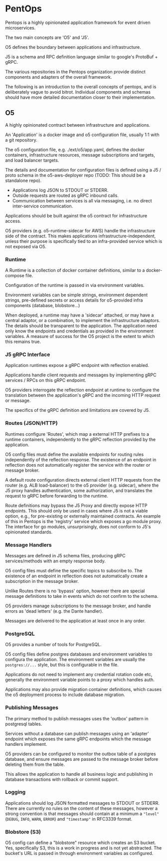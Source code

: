 # PentOps

Pentops is a highly opinionated application framework for event driven
microservices.

The two main concepts are 'O5' and 'J5'.

O5 defines the boundary between applications and infrastructure.

J5 is a schema and RPC definition language similar to google's ProtoBuf + gRPC.

The various repositories in the Pentops organization provide distinct components
and adapters of the overall framework.

The following is an introduction to the overall concepts of pentops, and is
deliberately vague to avoid bitrot. Individual components and schemas
should have more detailed documentation closer to their implementation.

## O5

A highly opinionated contract between infrastructure and applications.

An 'Application' is a docker image and o5 configuration file, usually 1:1 with a
git repository.

The o5 configuration file, e.g. ./ext/o5/app.yaml, defines the docker
containers, infrastructure resources, message subscriptions and targets, and
load balancer targets.

The details and documentation for configuration files is defined using a J5 /
proto schema in the o5-aws-deployer repo (TODO: This should be a standalone
repo).

- Applications log JSON to STDOUT or STDERR.
- Outside requests are routed as gRPC inbound calls.
- Communication between services is all via messaging, i.e. no direct
  inter-service communication.

Applications should be built against the o5 contract for infrastructure access.

O5 providers (e.g. o5-runtime-sidecar for AWS) handle the infrastructure
side of the contract. This makes applications infrastructure-independent, unless
their purpose is specifically tied to an infra-provided service which is not
exposed via O5.

### Runtime

A Runtime is a collection of docker container definitions, similar to a
docker-compose file.

Configuration of the runtime is passed in via environment variables.

Environment variables can be simple strings, environment dependent strings,
pre-defined secrets or access details for o5-provided infra components
(database, blobstore...)

When deployed, a runtime may have a 'sidecar' attached, or may have a central
adaptor, or a combination, to implement the infrastructure adaptors. The details
should be transparent to the application. The application need only know the
endpoints and credentials as provided in the environment variables. A measure
of success for the O5 project is the extent to which this remains true.

### J5 gRPC Interface

Application runtimes expose a gRPC endpoint with reflection enabled. 

Applications handle client requests and messages by implementing gRPC services
/ RPCs on this gRPC endpoint.

O5 providers interrogate the reflection endpoint at runtime to configure the
translation between the application's gRPC and the incoming HTTP request or
message.

The specifics of the gRPC definition and limitations are covered by J5.

### Routes (JSON/HTTP)

Runtimes configure 'Routes', which map a external HTTP prefixes to a runtime
containers, independently to the gRPC reflection provided by the application.

O5 config files must define the available endpoints for routing rules
independently of the reflection response. The existence of an endpoint in
reflection does not automatically register the service with the router or
message broker.

A default route configuration directs external client HTTP requests from the
router (e.g. ALB load-balancer) to the o5 provider (e.g. sidecar), where the J5
proxy handles authentication, some authorization, and translates the request to
gRPC before forwarding to the runtime.

Route definitions may bypass the J5 Proxy and directly expose HTTP endpoints.
This should only be used in cases where J5 is not a viable option, e.g., for
pre-existing or externally maintained contracts. An example of this in Pentops
is the 'registry' service which exposes a go module proxy. The interface for go
modules, unsurprisingly, does not conform to J5's opinionated standards.

### Message Handlers

Messages are defined in J5 schema files, producing gRPC services/methods with an empty
response body.

O5 config files must define the specific topics to subscribe to. The existence
of an endpoint in reflection does not automatically create a subscription in the
message broker.

Unlike Routes there is no 'bypass' option, however there are special message
definitions to take in events which do not confirm to the schema.

O5 providers manage subscriptions to the message broker, and handle errors as 'dead
letters' (e.g. the Dante handler). 

Messages are delivered to the application at least once in any order.

### PostgreSQL

O5 provides a number of tools for PostgreSQL.

O5 config files define postgres databases and environment variables to configura
the application. The environment variables are usually the `postgres://...`
style, but this is configurable in the file.

Applications do not need to implement any credential rotation code etc,
generally the environment variable points to a proxy which handles auth.

Applications may also provide migration container definitions, which causes the
o5 deployment process to include database migration.

### Publishing Messages

The primary method to publish messages uses the 'outbox' pattern in postgresql
tables.

Services without a database can publish messages using an 'adapter'
endpoint which exposes the same gRPC endpoints which the message handlers
implement.

O5 providers can be configured to monitor the outbox table of a postgres
database, and ensure messages are passed to the message broker before deleting
them from the table.

This allows the application to handle all business logic and publishing in
database transactions with rollback or commit support.

### Logging

Applications should log JSON formatted messages to STDOUT or STDERR. There are
currently no rules on the content of these messages, however a strong convention
is that messages should contain at a minimum a `"level"` (`DEBUG`, `INFO`,
`WARN`, `ERROR`) and `"timestamp"` in RFC3339 format.

### Blobstore (S3)

O5 config can define a "blobstore" resource which creates an S3 bucket. Yes,
specifically S3, this is a work in progress and is not yet abstracted. The
bucket's URL is passed in through environment variables as configured.


